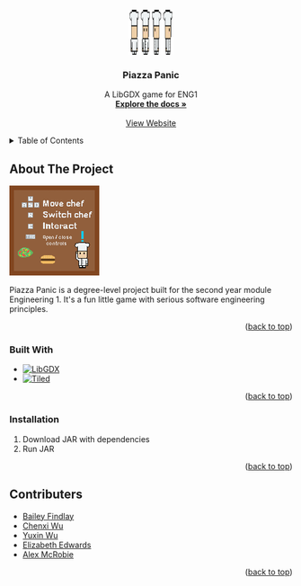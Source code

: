 
<!-- PROJECT LOGO -->
<br />
<div align="center">
  <a href="https://github.com/othneildrew/Best-README-Template">
    <img src="assets/Chef/Chef_normal.png" alt="Logo" width="80" height="80">
  </a>

  <h3 align="center">Piazza Panic</h3>

  <p align="center">
    A LibGDX game for ENG1
    <br />
    <a href="https://github.com/team13eng1/piazza-panic"><strong>Explore the docs »</strong></a>
    <br />
    <br />
    <a href="https://team13eng1.github.io/">View Website</a>
  </p>
</div>



<!-- TABLE OF CONTENTS -->
<details>
  <summary>Table of Contents</summary>
  <ol>
    <li>
      <a href="#about-the-project">About The Project</a>
      <ul>
        <li><a href="#built-with">Built With</a></li>
      </ul>
    </li>
    <li><a href="#acknowledgments">Contributers</a></li>
  </ol>
</details>



<!-- ABOUT THE PROJECT -->
## About The Project

[![Piazza Panic][product-screenshot]](https://github.com/team13eng1/piazza-panic)

Piazza Panic is a degree-level project built for the second year module Engineering 1.
It's a fun little game with serious software engineering principles.

<p align="right">(<a href="#readme-top">back to top</a>)</p>



### Built With

* [![LibGDX][libgdx.js]][libgdx-url]
* [![Tiled][tiled.js]][tiled-url]
<p align="right">(<a href="#readme-top">back to top</a>)</p>

### Installation

1. Download JAR with dependencies
2. Run JAR

<p align="right">(<a href="#readme-top">back to top</a>)</p>

<!-- ACKNOWLEDGMENTS -->
## Contributers

* [Bailey Findlay](https://github.com/bailey-f)
* [Chenxi Wu](https://github.com/Chenxwu)
* [Yuxin Wu](https://github.com/Hereward1883)
* [Elizabeth Edwards](https://github.com/lizzy02g)
* [Alex McRobie](https://github.com/PovRos)

<p align="right">(<a href="#readme-top">back to top</a>)</p>



<!-- MARKDOWN LINKS & IMAGES -->
<!-- https://www.markdownguide.org/basic-syntax/#reference-style-links -->
[product-screenshot]: assets/startImage.png
[libgdx.js]: https://img.shields.io/badge/LibGDX-20232A?style=for-the-badge&logo=libgdx&logoColor=61DAFB
[libgdx-url]: https://libgdx.com/
[tiled.js]: https://img.shields.io/badge/Tiled-20232A?style=for-the-badge&logo=tiled&logoColor=61DAFB
[tiled-url]: https://www.mapeditor.org/
